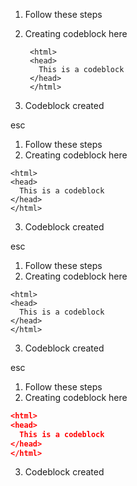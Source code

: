 1. Follow these steps
2. Creating codeblock here

        <html>
        <head>
          This is a codeblock
        </head>
        </html>

3. Codeblock created

esc

1. Follow these steps
2. Creating codeblock here

```
<html>
<head>
  This is a codeblock
</head>
</html>
```

3. Codeblock created

esc

1. Follow these steps
2. Creating codeblock here

~~~
<html>
<head>
  This is a codeblock
</head>
</html>
~~~

3. Codeblock created

esc

1. Follow these steps
2. Creating codeblock here

```json
<html>
<head>
  This is a codeblock
</head>
</html>
```

3. Codeblock created
